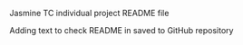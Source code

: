 Jasmine TC individual project README file 

Adding text to check README in saved to GitHub repository
